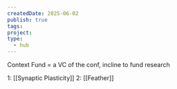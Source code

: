 ```yaml
---
createdDate: 2025-06-02
publish: true
tags: 
project: 
type:
  - hub
---
```

Context Fund = a VC of the conf, incline to fund research

1: [[Synaptic Plasticity]]
2: [[Feather]]